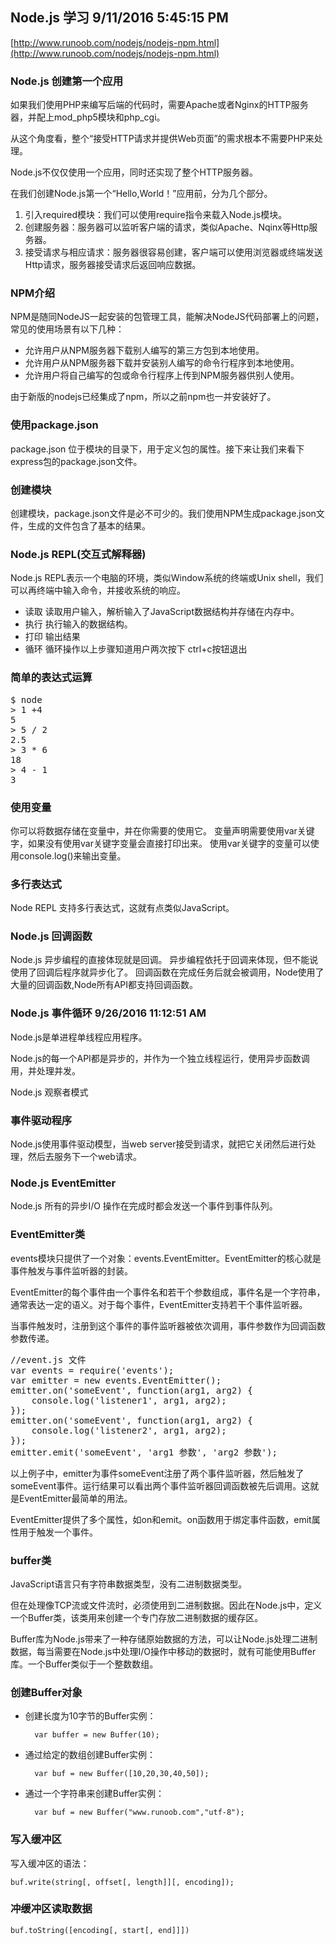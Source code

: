 ## Node.js 学习 9/11/2016 5:45:15 PM 

[http://www.runoob.com/nodejs/nodejs-npm.html](http://www.runoob.com/nodejs/nodejs-npm.html)

### Node.js 创建第一个应用

如果我们使用PHP来编写后端的代码时，需要Apache或者Nginx的HTTP服务器，并配上mod_php5模块和php_cgi。

从这个角度看，整个“接受HTTP请求并提供Web页面”的需求根本不需要PHP来处理。

Node.js不仅仅使用一个应用，同时还实现了整个HTTP服务器。

在我们创建Node.js第一个“Hello,World！”应用前，分为几个部分。

1. 引入required模块：我们可以使用require指令来载入Node.js模块。
2. 创建服务器：服务器可以监听客户端的请求，类似Apache、Nqinx等Http服务器。
3. 接受请求与相应请求：服务器很容易创建，客户端可以使用浏览器或终端发送Http请求，服务器接受请求后返回响应数据。

### NPM介绍

NPM是随同NodeJS一起安装的包管理工具，能解决NodeJS代码部署上的问题，常见的使用场景有以下几种：

- 允许用户从NPM服务器下载别人编写的第三方包到本地使用。
- 允许用户从NPM服务器下载并安装别人编写的命令行程序到本地使用。
- 允许用户将自己编写的包或命令行程序上传到NPM服务器供别人使用。

由于新版的nodejs已经集成了npm，所以之前npm也一并安装好了。

### 使用package.json

package.json 位于模块的目录下，用于定义包的属性。接下来让我们来看下express包的package.json文件。

### 创建模块

创建模块，package.json文件是必不可少的。我们使用NPM生成package.json文件，生成的文件包含了基本的结果。

### Node.js REPL(交互式解释器)

Node.js REPL表示一个电脑的环境，类似Window系统的终端或Unix shell，我们可以再终端中输入命令，并接收系统的响应。

- 读取 读取用户输入，解析输入了JavaScript数据结构并存储在内存中。
- 执行 执行输入的数据结构。
- 打印 输出结果
- 循环 循环操作以上步骤知道用户两次按下 ctrl+c按钮退出

### 简单的表达式运算

<pre>
$ node
> 1 +4
5
> 5 / 2
2.5
> 3 * 6
18
> 4 - 1
3
</pre>

### 使用变量
你可以将数据存储在变量中，并在你需要的使用它。
变量声明需要使用var关键字，如果没有使用var关键字变量会直接打印出来。
使用var关键字的变量可以使用console.log()来输出变量。

### 多行表达式
Node REPL 支持多行表达式，这就有点类似JavaScript。

### Node.js 回调函数
Node.js 异步编程的直接体现就是回调。
异步编程依托于回调来体现，但不能说使用了回调后程序就异步化了。
回调函数在完成任务后就会被调用，Node使用了大量的回调函数,Node所有API都支持回调函数。

### Node.js 事件循环 9/26/2016 11:12:51 AM
 
Node.js是单进程单线程应用程序。

Node.js的每一个API都是异步的，并作为一个独立线程运行，使用异步函数调用，并处理并发。

Node.js 观察者模式 

### 事件驱动程序

Node.js使用事件驱动模型，当web server接受到请求，就把它关闭然后进行处理，然后去服务下一个web请求。

### Node.js EventEmitter

Node.js 所有的异步I/O 操作在完成时都会发送一个事件到事件队列。

### EventEmitter类

events模块只提供了一个对象：events.EventEmitter。EventEmitter的核心就是事件触发与事件监听器的封装。

EventEmitter的每个事件由一个事件名和若干个参数组成，事件名是一个字符串，通常表达一定的语义。对于每个事件，EventEmitter支持若干个事件监听器。

当事件触发时，注册到这个事件的事件监听器被依次调用，事件参数作为回调函数参数传递。

<pre>
//event.js 文件
var events = require('events'); 
var emitter = new events.EventEmitter(); 
emitter.on('someEvent', function(arg1, arg2) { 
	console.log('listener1', arg1, arg2); 
}); 
emitter.on('someEvent', function(arg1, arg2) { 
	console.log('listener2', arg1, arg2); 
}); 
emitter.emit('someEvent', 'arg1 参数', 'arg2 参数'); 
</pre>

以上例子中，emitter为事件someEvent注册了两个事件监听器，然后触发了someEvent事件。运行结果可以看出两个事件监听器回调函数被先后调用。这就是EventEmitter最简单的用法。

EventEmitter提供了多个属性，如on和emit。on函数用于绑定事件函数，emit属性用于触发一个事件。

### buffer类

JavaScript语言只有字符串数据类型，没有二进制数据类型。

但在处理像TCP流或文件流时，必须使用到二进制数据。因此在Node.js中，定义一个Buffer类，该类用来创建一个专门存放二进制数据的缓存区。

Buffer库为Node.js带来了一种存储原始数据的方法，可以让Node.js处理二进制数据，每当需要在Node.js中处理I/O操作中移动的数据时，就有可能使用Buffer库。一个Buffer类似于一个整数数组。

### 创建Buffer对象

- 创建长度为10字节的Buffer实例：

		var buffer = new Buffer(10);

- 通过给定的数组创建Buffer实例：

		var buf = new Buffer([10,20,30,40,50]);

- 通过一个字符串来创建Buffer实例：

		var buf = new Buffer("www.runoob.com","utf-8");

### 写入缓冲区

写入缓冲区的语法：
	
	buf.write(string[, offset[, length]][, encoding]);

### 冲缓冲区读取数据

	buf.toString([encoding[, start[, end]]])


